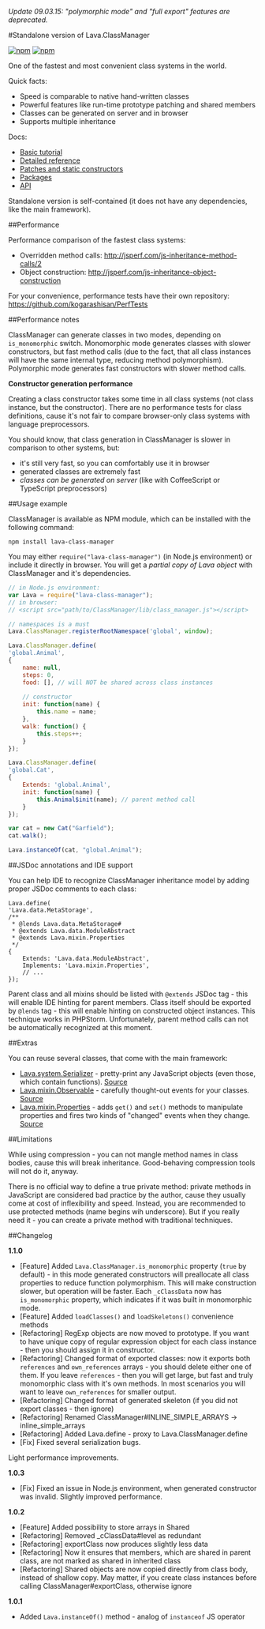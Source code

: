 <i>Update 09.03.15: "polymorphic mode" and "full export" features are deprecated.</i>

#Standalone version of Lava.ClassManager

[![npm](https://img.shields.io/npm/v/lava-class-manager.svg)](https://www.npmjs.com/package/lava-class-manager)
[![npm](https://img.shields.io/npm/l/lava-class-manager.svg)]()

One of the fastest and most convenient class systems in the world.

Quick facts:
- Speed is comparable to native hand-written classes
- Powerful features like run-time prototype patching and shared members
- Classes can be generated on server and in browser
- Supports multiple inheritance

Docs:
- [Basic tutorial](http://www.lava-framework.com/www/doc.html#tutorial=Classes)
- [Detailed reference](http://www.lava-framework.com/www/doc.html#reference=Classes)
- [Patches and static constructors](http://www.lava-framework.com/www/doc.html#reference=ClassPatches)
- [Packages](http://www.lava-framework.com/www/doc.html#reference=Packages)
- [API](http://www.lava-framework.com/www/doc.html#object=Lava.ClassManager)

Standalone version is self-contained (it does not have any dependencies, like the main framework).

##Performance

Performance comparison of the fastest class systems:
- Overridden method calls: http://jsperf.com/js-inheritance-method-calls/2
- Object construction: http://jsperf.com/js-inheritance-object-construction

For your convenience, performance tests have their own repository:
https://github.com/kogarashisan/PerfTests

##Performance notes

ClassManager can generate classes in two modes, depending on `is_monomorphic` switch.
Monomorphic mode generates classes with slower constructors, but fast method calls 
(due to the fact, that all class instances will have the same internal type, reducing method polymorphism).
Polymorphic mode generates fast constructors with slower method calls.

<b>Constructor generation performance</b>

Creating a class constructor takes some time in all class systems (not class instance, but the constructor).
There are no performance tests for class definitions, cause it's not fair to compare 
browser-only class systems with language preprocessors.

You should know, that class generation in ClassManager is slower in comparison to other systems, but:
- it's still very fast, so you can comfortably use it in browser
- generated classes are extremely fast
- <i>classes can be generated on server</i> (like with CoffeeScript or TypeScript preprocessors)

##Usage example

ClassManager is available as NPM module, which can be installed with the following command:

```
npm install lava-class-manager
```

You may either `require("lava-class-manager")` (in Node.js environment) or include it directly in browser.
You will get a <i>partial copy of Lava object</i> with ClassManager and it's dependencies.

```javascript
// in Node.js environment:
var Lava = require("lava-class-manager");
// in browser:
// <script src="path/to/ClassManager/lib/class_manager.js"></script>

// namespaces is a must
Lava.ClassManager.registerRootNamespace('global', window);

Lava.ClassManager.define(
'global.Animal',
{
	name: null,
	steps: 0,
	food: [], // will NOT be shared across class instances
	
	// constructor
	init: function(name) {
		this.name = name;
	},
	walk: function() {
		this.steps++;
	}
});

Lava.ClassManager.define(
'global.Cat',
{
	Extends: 'global.Animal',
	init: function(name) {
		this.Animal$init(name); // parent method call
	}
});

var cat = new Cat("Garfield");
cat.walk();

Lava.instanceOf(cat, "global.Animal");
```

##JSDoc annotations and IDE support

You can help IDE to recognize ClassManager inheritance model by adding proper JSDoc comments to each class:

```
Lava.define(
'Lava.data.MetaStorage',
/**
 * @lends Lava.data.MetaStorage#
 * @extends Lava.data.ModuleAbstract
 * @extends Lava.mixin.Properties
 */
{
	Extends: 'Lava.data.ModuleAbstract',
	Implements: 'Lava.mixin.Properties',
	// ...
});
```

Parent class and all mixins should be listed with `@extends` JSDoc tag - this will enable IDE hinting for parent members.
Class itself should be exported by `@lends` tag - this will enable hinting on constructed object instances.
This technique works in PHPStorm. Unfortunately, parent method calls can not be automatically recognized at this moment.

##Extras

You can reuse several classes, that come with the main framework:
- [Lava.system.Serializer](http://www.lava-framework.com/www/doc.html#class=Lava.system.Serializer) - 
pretty-print any JavaScript objects (even those, which contain functions). 
[Source](https://github.com/kogarashisan/LiquidLava/blob/master/src/System/Serializer.class.js)
- [Lava.mixin.Observable](http://www.lava-framework.com/www/doc.html#class=Lava.mixin.Observable) - 
carefully thought-out events for your classes. 
[Source](https://github.com/kogarashisan/LiquidLava/blob/master/src/Mixin/Observable.class.js)
- [Lava.mixin.Properties](http://www.lava-framework.com/www/doc.html#class=Lava.mixin.Properties) -
adds `get()` and `set()` methods to manipulate properties and fires two kinds of "changed" events when they change.
[Source](https://github.com/kogarashisan/LiquidLava/blob/master/src/Mixin/Properties.class.js)

##Limitations

While using compression - you can not mangle method names in class bodies, cause this will break inheritance.
Good-behaving compression tools will not do it, anyway.

There is no official way to define a true private method: private methods in JavaScript are considered 
bad practice by the author, cause they usually come at cost of inflexibility and speed. Instead, you are recommended 
to use protected methods (name begins wih underscore). But if you really need it - you can create a private method with
traditional techniques.

##Changelog

<b>1.1.0</b>

- [Feature] Added `Lava.ClassManager.is_monomorphic` property (`true` by default) - in this mode
generated constructors will preallocate all class properties to reduce function polymorphism. 
This will make construction slower, but operation will be faster.
Each `_cClassData` now has `is_monomorphic` property, which indicates if it was built in monomorphic mode.
- [Feature] Added `loadClasses()` and `loadSkeletons()` convenience methods
- [Refactoring] RegExp objects are now moved to prototype. If you want to have unique copy of regular expression object
for each class instance - then you should assign it in constructor.
- [Refactoring] Changed format of exported classes: now it exports both `references` and `own_references` arrays -
you should delete either one of them. If you leave `references` - then you will get large, but fast and
truly monomorphic class with it's own methods. In most scenarios you will want to leave `own_references` for smaller output.
- [Refactoring] Changed format of generated skeleton (if you did not export classes - then ignore)
- [Refactoring] Renamed ClassManager#INLINE_SIMPLE_ARRAYS -> inline_simple_arrays
- [Refactoring] Added Lava.define - proxy to Lava.ClassManager.define
- [Fix] Fixed several serialization bugs. 

Light performance improvements.

<b>1.0.3</b>
- [Fix] Fixed an issue in Node.js environment, when generated constructor was invalid. Slightly improved performance.

<b>1.0.2</b>

- [Feature] Added possibility to store arrays in Shared
- [Refactoring] Removed _cClassData#level as redundant
- [Refactoring] exportClass now produces slightly less data
- [Refactoring] Now it ensures that members, which are shared in parent class, are not marked as shared in inherited class
- [Refactoring] Shared objects are now copied directly from class body, instead of shallow copy.
May matter, if you create class instances before calling ClassManager#exportClass, otherwise ignore

<b>1.0.1</b>

- Added `Lava.instanceOf()` method - analog of `instanceof` JS operator